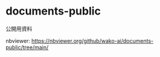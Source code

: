 # documents-public

公開用資料

nbviewer: <https://nbviewer.org/github/wako-ai/documents-public/tree/main/>
